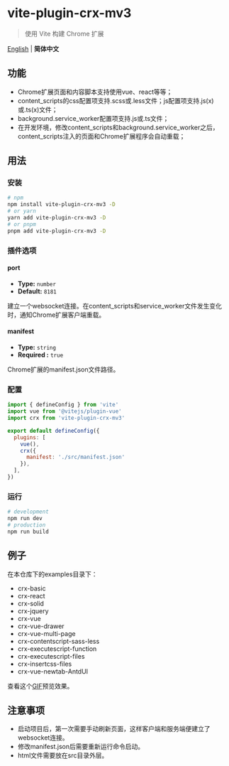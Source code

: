 
# vite-plugin-crx-mv3

> 使用 Vite 构建 Chrome 扩展

[English](./README.md) | **简体中文** 

## 功能

+ Chrome扩展页面和内容脚本支持使用vue、react等等；
+ content_scripts的css配置项支持.scss或.less文件；js配置项支持.js(x)或.ts(x)文件；
+ background.service_worker配置项支持.js或.ts文件；
+ 在开发环境，修改content_scripts和background.service_worker之后，content_scripts注入的页面和Chrome扩展程序会自动重载；

## 用法

### 安装

```bash
# npm
npm install vite-plugin-crx-mv3 -D
# or yarn
yarn add vite-plugin-crx-mv3 -D
# or pnpm
pnpm add vite-plugin-crx-mv3 -D
```

### 插件选项

#### port

- **Type:** `number`
- **Default:** `8181`

建立一个websocket连接。在content_scripts和service_worker文件发生变化时，通知Chrome扩展客户端重载。

#### manifest

- **Type:** `string`
- **Required :** `true`

Chrome扩展的manifest.json文件路径。

### 配置
```js
import { defineConfig } from 'vite'
import vue from '@vitejs/plugin-vue'
import crx from 'vite-plugin-crx-mv3'

export default defineConfig({
  plugins: [
    vue(),
    crx({
      manifest: './src/manifest.json'
    }),
  ],
})
```

### 运行
```bash
# development
npm run dev 
# production
npm run build
```

## 例子
在本仓库下的examples目录下：

+ crx-basic
+ crx-react
+ crx-solid
+ crx-jquery
+ crx-vue
+ crx-vue-drawer
+ crx-vue-multi-page
+ crx-contentscript-sass-less
+ crx-executescript-function
+ crx-executescript-files
+ crx-insertcss-files
+ crx-vue-newtab-AntdUI

查看这个[GIF](./docs/gif.md)预览效果。

## 注意事项
+ 启动项目后，第一次需要手动刷新页面，这样客户端和服务端便建立了websocket连接。
+ 修改manifest.json后需要重新运行命令启动。
+ html文件需要放在src目录外层。
